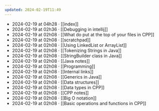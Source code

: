 ```yaml
---
updated: 2024-02-19T11:49
---
```

- 2024-02-19 at 04h28 · [[index]]
- 2024-02-19 at 02h36 · [[Debugging in intellij]]
- 2024-02-19 at 02h08 · [[What do put at the top of your files in CPP]]
- 2024-02-19 at 02h08 · [[scratchpad]]
- 2024-02-19 at 02h08 · [[Using LinkedList or ArrayList]]
- 2024-02-19 at 02h08 · [[Tokenizing Strings in Java]]
- 2024-02-19 at 02h08 · [[StringBuilder class in Java]]
- 2024-02-19 at 02h08 · [[Java notes]]
- 2024-02-19 at 02h08 · [[Programming]]
- 2024-02-19 at 02h08 · [[Internal links]]
- 2024-02-19 at 02h08 · [[Generics in Java]]
- 2024-02-19 at 02h08 · [[Data structures]]
- 2024-02-19 at 02h08 · [[Data types in CPP]]
- 2024-02-19 at 02h08 · [[CPP notes]]
- 2024-02-19 at 02h08 · [[Big O notation]]
- 2024-02-19 at 02h08 · [[Basic operations and functions in CPP]]
